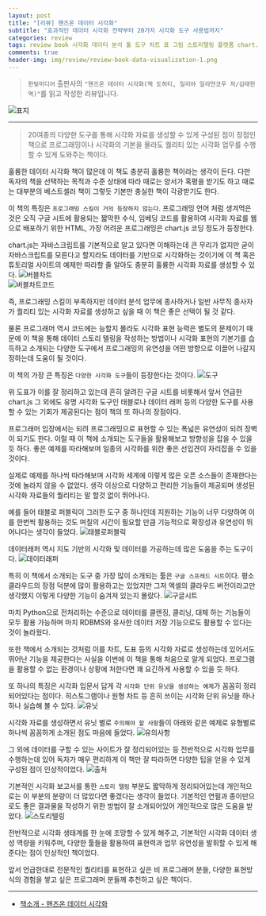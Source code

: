 ```yaml
---  
layout: post  
title: "[리뷰] 핸즈온 데이터 시각화"  
subtitle: "효과적인 데이터 시각화 전략부터 20가지 시각화 도구 사용법까지"  
categories: review  
tags: review book 시각화 데이터 분석 툴 도구 차트 표 그림 스토리텔링 플랫폼 chart.js 깃허브 지도 태블로 구글시트   
comments: true  
header-img: img/review/review-book-data-visualization-1.png
---  
```

  
> `한빛미디어` 출판사의 `"핸즈온 데이터 시각화(잭 도허티, 일리야 일라얀코우 저/김태헌 역)"`를 읽고 작성한 리뷰입니다.  

![표지](https://theorydb.github.io/assets/img/review/review-book-data-visualization-1.png)  

---

> 20여종의 다양한 도구를 통해 시각화 자료를 생성할 수 있게 구성된 점이 장점인 책으로 프로그래밍이나 시각화의 기본을 몰라도 퀄리티 있는 시각화 업무를 수행할 수 있게 도와주는 책이다.

훌륭한 데이터 시각화 책이 많은데 이 책도 충분히 훌륭한 책이라는 생각이 든다. 다만 독자의 책을 선택하는 목적과 수준 상태에 따라 때로는 양서가 혹평을 받기도 하고 때로는 대부분의 베스트셀러 책이 그렇듯 기본만 충실한 책이 각광받기도 한다. 

이 책의 특징은 `프로그래밍 스킬이 거의 등장하지 않는다`. 프로그래밍 언어 처럼 생겨먹은 것은 오직 구글 시트에 활용되는 짧막한 수식, 임베딩 코드를 활용하여 시각화 자료를 웹으로 배포하기 위한 HTML, 가장 어려운 프로그래밍은 chart.js 코딩 정도가 등장한다. 

chart.js는 자바스크립트를 기본적으로 알고 있다면 이해하는데 큰 무리가 없지만 굳이 자바스크립트를 모른다고 할지라도 데이터를 기반으로 시각화하는 것이기에 이 책 혹은 튜토리얼 사이트의 예제만 따라할 줄 알아도 충분히 훌륭한 시각화 자료를 생성할 수 있다.
![버블차트](https://theorydb.github.io/assets/img/review/review-book-data-visualization-8.png)  
![버블차트코드](https://theorydb.github.io/assets/img/review/review-book-data-visualization-9.png)  

즉, 프로그래밍 스킬이 부족하지만 데이터 분석 업무에 종사하거나 일반 사무직 종사자가 퀄리티 있는 시각화 자료를 생성하고 싶을 때 이 책은 좋은 선택이 될 것 같다. 

물론 프로그래머 역시 코드에는 능할지 몰라도 시각화 표현 능력은 별도의 문제이기 때문에 이 책을 통해 데이터 스토리 텔링을 작성하는 방법이나 시각화 표현의 기본기를 습득하고 소개되는 다양한 도구에서 프로그래밍의 유연성을 어떤 방향으로 이끌어 나갈지 정하는데 도움이 될 것이다.

이 책의 가장 큰 특징은 `다양한 시각화 도구`들이 등장한다는 것이다. 
![도구](https://theorydb.github.io/assets/img/review/review-book-data-visualization-4.png)  

위 도표가 이를 잘 정리하고 있는데 흔히 알려진 구글 시트를 비롯해서 앞서 언급한 chart.js 그 외에도 유명 시각화 도구인 태블로나 데이터 래퍼 등의 다양한 도구를 사용할 수 있는 기회가 제공된다는 점이 책의 또 하나의 장점이다. 

프로그래머 입장에서는 되려 프로그래밍으로 표현할 수 있는 폭넓은 유연성이 되려 장벽이 되기도 한다. 이럴 때 이 책에 소개되는 도구들을 활용해보고 방향성을 잡을 수 있을 듯 하다. 좋은 예제를 따라해보며 일종의 시각화를 위한 좋은 선입견이 자리잡을 수 있을 것이다. 

실제로 예제를 하나씩 따라해보며 시각화 세계에 이렇게 많은 오픈 소스들이 존재한다는 것에 놀라지 않을 수 없었다. 생각 이상으로 다양하고 편리한 기능들이 제공되며 생성된 시각화 자료들의 퀄리티는 말 할것 없이 뛰어나다. 

예를 들어 태블로 퍼블릭이 그러한 도구 중 하나인데 지원하는 기능이 너무 다양하여 이를 한번씩 활용하는 것도 며칠의 시간이 필요할 만큼 기능적으로 확장성과 유연성이 뛰어나다는 생각이 들었다. 
![태블로퍼블릭](https://theorydb.github.io/assets/img/review/review-book-data-visualization-6.png)  

데이터래퍼 역시 지도 기반의 시각화 및 데이터를 가공하는데 많은 도움을 주는 도구이다. 
![데이터래퍼](https://theorydb.github.io/assets/img/review/review-book-data-visualization-7.png)  

특히 이 책에서 소개되는 도구 중 가장 많이 소개되는 툴은 `구글 스프레드 시트`이다. 평소 클라우드의 장점 덕분에 많이 활용하고는 있었지만 그저 엑셀의 클라우드 버전이라고만 생각했지 이렇게 다양한 기능이 숨겨져 있는지 몰랐다. 
![구글시트](https://theorydb.github.io/assets/img/review/review-book-data-visualization-5.png)  

마치 Python으로 전처리하는 수준으로 데이터를 클렌징, 클리닝, 대체 하는 기능들이 모두 활용 가능하며 마치 RDBMS와 유사한 데이터 저장 기능으로도 활용할 수 있다는 것이 놀라웠다. 

또한 책에서 소개되는 것처럼 이를 차트, 도표 등의 시각화 자료로 생성하는데 있어서도 뛰어난 기능을 제공한다는 사실을 이번에 이 책을 통해 처음으로 알게 되었다. 프로그램을 활용할 수 없는 환경이나 상황에 처한다면 꽤 요긴하게 사용할 수 있을 듯 하다. 

또 하나의 특징은 시각화 입문서 답게 각 `시각화 단위 유닛을 생성하는 예제`가 꼼꼼히 정리되어있다는 점이다. 히스토그램이나 원형 차트 등 흔히 쓰이는 시각화 단위 유닛을 하나하나 실습해 볼 수 있다.
![유닛](https://theorydb.github.io/assets/img/review/review-book-data-visualization-11.png)  

시각화 자료를 생성하면서 유닛 별로 `주의해야 할 사항`들이 아래와 같은 예제로 유형별로 하나씩 꼼꼼하게 소개된 점도 마음에 들었다. 
![유의사항](https://theorydb.github.io/assets/img/review/review-book-data-visualization-10.png)  

그 외에 데이터를 구할 수 있는 사이트가 잘 정리되어있는 등 전반적으로 시각화 업무를 수행하는데 있어 독자가 매우 편리하게 이 책만 잘 따라하면 다양한 팁을 얻을 수 있게 구성된 점이 인상적이었다. 
![출처](https://theorydb.github.io/assets/img/review/review-book-data-visualization-12.png)  

기본적인 시각화 보고서를 통한 `스토리 텔링` 부분도 짧막하게 정리되어있는데 개인적으로는 이 부분의 분량이 더 많았다면 좋겠다는 생각이 들었다. 기본적인 연필과 종이만으로도 좋은 결과물을 작성하기 위한 방법이 잘 소개되어있어 개인적으로 많은 도움을 받았다. 
![스토리텔링](https://theorydb.github.io/assets/img/review/review-book-data-visualization-13.png)  

전반적으로 시각화 생태계를 한 눈에 조망할 수 있게 해주고, 기본적인 시각화 데이터 생성 역량을 키워주며, 다양한 툴들을 활용하여 표현력과 업무 유연성을 발휘할 수 있게 해준다는 점이 인상적인 책이었다. 

앞서 언급한대로 전문적인 퀄리티를 표현하고 싶은 비 프로그래머 분들, 다양한 표현방식의 경험을 쌓고 싶은 프로그래머 분들께 추천하고 싶은 책이다. 

---

* [책소개 - 핸즈온 데이터 시각화](http://www.yes24.com/Product/Goods/110225484)
